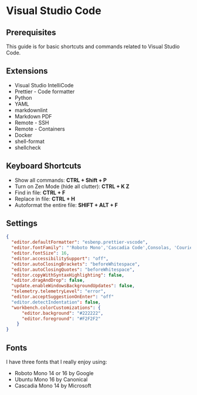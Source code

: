 # Visual Studio Code

## Prerequisites

This guide is for basic shortcuts and commands related to Visual Studio Code.

## Extensions

- Visual Studio IntelliCode
- Prettier - Code formatter
- Python
- YAML
- markdownlint
- Markdown PDF
- Remote - SSH
- Remote - Containers
- Docker
- shell-format
- shellcheck

## Keyboard Shortcuts

- Show all commands: **CTRL + Shift + P**
- Turn on Zen Mode (hide all clutter): **CTRL + K Z**
- Find in file: **CTRL + F**
- Replace in file: **CTRL + H**
- Autoformat the entire file: **SHIFT + ALT + F**

## Settings

```json
{
  "editor.defaultFormatter": "esbenp.prettier-vscode",
  "editor.fontFamily": "'Roboto Mono','Cascadia Code',Consolas, 'Courier New', monospace",
  "editor.fontSize": 16,
  "editor.accessibilitySupport": "off",
  "editor.autoClosingBrackets": "beforeWhitespace",
  "editor.autoClosingQuotes": "beforeWhitespace",
  "editor.copyWithSyntaxHighlighting": false,
  "editor.dragAndDrop": false,
  "update.enableWindowsBackgroundUpdates": false,
  "telemetry.telemetryLevel": "error",
  "editor.acceptSuggestionOnEnter": "off"
  "editor.detectIndentation": false,
  "workbench.colorCustomizations": {
      "editor.background": "#222222",
      "editor.foreground": "#F2F2F2"
    }
}
```

## Fonts

I have three fonts that I really enjoy using:

- Roboto Mono 14 or 16 by Google
- Ubuntu Mono 16 by Canonical
- Cascadia Mono 14 by Microsoft
